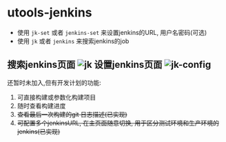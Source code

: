# utools-jenkins

+ 使用 `jk-set` 或者 `jenkins-set` 来设置jenkins的URL, 用户名密码(可选)
+ 使用 `jk` 或者 `jenkins` 来搜索jenkins的job

搜索jenkins页面
![jk](https://ftp.bmp.ovh/imgs/2020/09/4b0c4ba5eba88ea2.png)
设置jenkins页面
![jk-config](https://ftp.bmp.ovh/imgs/2020/09/63035699b71fd30f.png)
----
还暂时未加入,但有开发计划的功能:
1. 可直接构建或参数化构建项目
2. 随时查看构建进度
3. ~~查看最后一次构建的git 日志描述(已实现)~~ 
4. ~~可配置多个jenkinsURL, 在主页面随意切换, 用于区分测试环境和生产环境的jenkins(已实现)~~